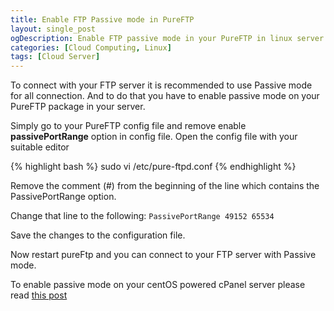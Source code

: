 ```yaml
---
title: Enable FTP Passive mode in PureFTP
layout: single_post
ogDescription: Enable FTP passive mode in your PureFTP in linux server
categories: [Cloud Computing, Linux]
tags: [Cloud Server]
---
```

To connect with your FTP server it is recommended to use Passive mode for all connection. And to do that you have to enable passive mode on your PureFTP package in your server.

Simply go to your PureFTP config file and remove enable **passivePortRange** option in config file. Open the config file with your suitable editor

{% highlight bash %}
sudo vi /etc/pure-ftpd.conf
{% endhighlight %}

Remove the comment (#) from the beginning of the line which contains the PassivePortRange option.

Change that line to the following:
`PassivePortRange 49152 65534`

Save the changes to the configuration file.

Now restart pureFtp and you can connect to your FTP server with Passive mode.

To enable passive mode on your centOS powered cPanel server please read [this post](http://blog.shahariaazam.com/enable-ftp-passive-mode-in-pureftp-in-cpanel)
